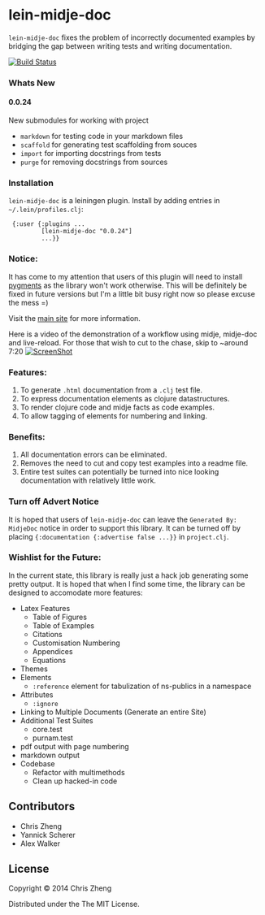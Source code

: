 # lein-midje-doc

`lein-midje-doc` fixes the problem of incorrectly documented examples by bridging the gap between writing tests and writing documentation.

[![Build Status](https://travis-ci.org/zcaudate/lein-midje-doc.svg?branch=master)](https://travis-ci.org/zcaudate/lein-midje-doc)

### Whats New

#### 0.0.24

New submodules for working with project

  - `markdown` for testing code in your markdown files
  - `scaffold` for generating test scaffolding from souces
  - `import`   for importing docstrings from tests 
  - `purge`    for removing docstrings from sources


### Installation

`lein-midje-doc` is a leiningen plugin. Install by adding entries in `~/.lein/profiles.clj`:

     {:user {:plugins ...
             [lein-midje-doc "0.0.24"]
             ...}}

### Notice:
It has come to my attention that users of this plugin will need to install [pygments](http://pygments.org/) as the library won't work otherwise. This will be definitely be fixed in future versions but I'm a little bit busy right now so please excuse the mess =)


Visit the [main site](http://docs.caudate.me/lein-midje-doc/) for more information.

Here is a video of the demonstration of a workflow using midje, midje-doc and live-reload. For those that wish to cut to the chase, skip to ~around 7:20
[![ScreenShot](https://raw.github.com/zcaudate/lein-midje-doc/master/documentation_tool.png)](http://youtu.be/8FjvhDPIUWE)

### Features:
 1. To generate `.html` documentation from a `.clj` test file.
 2. To express documentation elements as clojure datastructures.
 3. To render clojure code and midje facts as code examples.
 4. To allow tagging of elements for numbering and linking.

### Benefits:
 1. All documentation errors can be eliminated.
 2. Removes the need to cut and copy test examples into a readme file.
 3. Entire test suites can potentially be turned into nice looking documentation with relatively little work.

### Turn off Advert Notice
It is hoped that users of `lein-midje-doc` can leave the `Generated By: MidjeDoc` notice in order to support this library. It can be turned off by placing `{:documentation {:advertise false ...}}` in `project.clj`.

### Wishlist for the Future:
In the current state, this library is really just a hack job generating some pretty output. It is hoped that when I find some time, the library can be designed to accomodate more features:

- Latex Features
  - Table of Figures
  - Table of Examples
  - Citations
  - Customisation Numbering
  - Appendices
  - Equations  
- Themes
- Elements
  - `:reference` element for tabulization of ns-publics in a namespace 
- Attributes
  - `:ignore`
- Linking to Multiple Documents (Generate an entire Site)
- Additional Test Suites
  - core.test
  - purnam.test
- pdf output with page numbering
- markdown output
- Codebase
  - Refactor with multimethods
  - Clean up hacked-in code
  
  
## Contributors

- Chris Zheng
- Yannick Scherer
- Alex Walker
  
## License

Copyright © 2014 Chris Zheng

Distributed under the The MIT License.